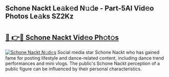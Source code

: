 ## Schone Nackt Le𝚊k𝚎d N𝚞𝚍e - Part-5AI Vid𝚎o Photos Le𝚊ks SZ2Kz

# <h2><a href="http://fb7haps.evod.top/?m=Schone+Nackt">🔗 👉🔴 Schone Nackt Vid𝚎o Ph𝚘t𝚘s</a></h2>

[![Schone Nackt N𝚞d𝚎s](https://i.imgur.com/8V9OHl7.gif)](http://fb7haps.evod.top/?m=Schone+Nackt)
Social media star Schone Nackt who has gained fame for posting lifestyle and dance-related content, including dance trend performances and mini vlogs. The public's Schone Nackt perception of a public figure can be influenced by their personal characteristics. 
